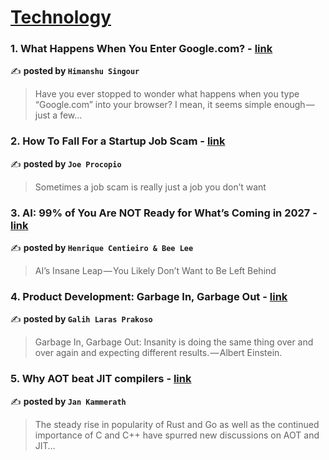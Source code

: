 
<h1><a href=https://medium.com/tag/technology/recommended target="_blank" rel="noopener noreferrer">Technology</a></h1>
<h3>1. What Happens When You Enter Google.com? - <a href="https://medium.com/@singourhimanshu3/what-happens-when-you-enter-google-com-63b47eedba23" target="_blank" rel="noopener noreferrer">link</a></h3>

✍️ **posted by `Himanshu Singour`**

<blockquote>Have you ever stopped to wonder what happens when you type “Google.com” into your browser? I mean, it seems simple enough — just a few…</blockquote>

<h3>2. How To Fall For a Startup Job Scam - <a href="https://medium.com/entrepreneur-s-handbook/how-to-fall-for-a-startup-job-scam-a31410c46484" target="_blank" rel="noopener noreferrer">link</a></h3>

✍️ **posted by `Joe Procopio`**

<blockquote>Sometimes a job scam is really just a job you don’t want</blockquote>

<h3>3. AI: 99% of You Are NOT Ready for What’s Coming in 2027 - <a href="https://medium.com/limitless-investor/ai-99-of-you-are-not-ready-for-whats-coming-in-2027-8994ca390a12" target="_blank" rel="noopener noreferrer">link</a></h3>

✍️ **posted by `Henrique Centieiro & Bee Lee`**

<blockquote>AI’s Insane Leap — You Likely Don’t Want to Be Left Behind</blockquote>

<h3>4. Product Development: Garbage In, Garbage Out - <a href="https://medium.com/@galihlprakoso/product-development-garbage-in-garbage-out-ab3d8dd2b5c9" target="_blank" rel="noopener noreferrer">link</a></h3>

✍️ **posted by `Galih Laras Prakoso`**

<blockquote>Garbage In, Garbage Out: Insanity is doing the same thing over and over again and expecting different results. — Albert Einstein.</blockquote>

<h3>5. Why AOT beat JIT compilers - <a href="https://medium.com/@jankammerath/why-aot-beat-jit-compilers-740ae4e4ab20" target="_blank" rel="noopener noreferrer">link</a></h3>

✍️ **posted by `Jan Kammerath`**

<blockquote>The steady rise in popularity of Rust and Go as well as the continued importance of C and C++ have spurred new discussions on AOT and JIT…</blockquote>

